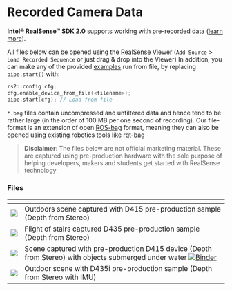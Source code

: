 # Recorded Camera Data

**Intel® RealSense™ SDK 2.0** supports working with pre-recorded data ([learn more](./record-and-playback.md)).

All files below can be opened using the [RealSense Viewer](https://github.com/IntelRealSense/librealsense/releases/download/v2.8.0/Intel.RealSense.Viewer.exe) (`Add Source` > `Load Recorded Sequence` or just drag & drop into the Viewer) 
In addition, you can make any of the provided [examples](https://github.com/IntelRealSense/librealsense/tree/master/examples) run from file, by replacing `pipe.start()` with:
```cpp
rs2::config cfg;
cfg.enable_device_from_file(<filename>);
pipe.start(cfg); // Load from file
```
`*.bag` files contain uncompressed and unfiltered data and hence tend to be rather large (in the order of 100 MB per one second of recording). Our file-format is an extension of open [ROS-bag](http://wiki.ros.org/rosbag) format, meaning they can also be opened using existing robotics tools like [rqt-bag](http://wiki.ros.org/rqt_bag)


> **Disclaimer**: The files below are not official marketing material. These are captured using pre-production hardware with the sole purpose of helping developers, makers and students get started with RealSense technology

### Files

| []() | []() |
| ------------- |---------------|
| <a href="https://librealsense.intel.com/rs-tests/TestData/outdoors.bag" title="Outdoors Stereo Example">![](https://librealsense.intel.com/rs-tests/TestData/outdoor-preview.png)</a> | Outdoors scene captured with D415 pre-production sample (Depth from Stereo) |
| <a href="https://librealsense.intel.com/rs-tests/TestData/stairs.bag" title="Staircase Example">![](https://librealsense.intel.com/rs-tests/TestData/stairs-preview.png)</a> | Flight of stairs captured D435 pre-production sample (Depth from Stereo) |
| <a href="https://librealsense.intel.com/rs-tests/TestData/depth_under_water.bag" title="D415 + Submerged objects">![](https://librealsense.intel.com/rs-tests/TestData/depth_under_water.png)</a> | Scene captured with pre-production D415 device (Depth from Stereo) with objects submerged under water [![Binder](https://mybinder.org/badge.svg)](https://mybinder.org/v2/gh/IntelRealSense/librealsense/jupyter?filepath=notebooks/depth_under_water.ipynb) |
| <a href="https://librealsense.intel.com/rs-tests/TestData/d435i_sample_data.zip" title="D435i_sample">![](https://librealsense.intel.com/rs-tests/TestData/d435i_preview.png)</a> | Outdoor scene with D435i pre-production sample (Depth from Stereo with IMU) |
